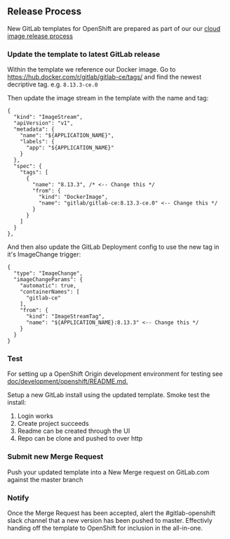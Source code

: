 ## Release Process

New GitLab templates for OpenShift are prepared as part of our our [cloud image release process](doc/release/README.md#updating-cloud-images)

### Update the template to latest GitLab release

Within the template we reference our Docker image. Go to https://hub.docker.com/r/gitlab/gitlab-ce/tags/
and find the newest decriptive tag. e.g. `8.13.3-ce.0`

Then update the image stream in the template with the name and tag:

```
{
  "kind": "ImageStream",
  "apiVersion": "v1",
  "metadata": {
    "name": "${APPLICATION_NAME}",
    "labels": {
      "app": "${APPLICATION_NAME}"
    }
  },
  "spec": {
    "tags": [
      {
        "name": "8.13.3", /* <-- Change this */
        "from": {
          "kind": "DockerImage",
          "name": "gitlab/gitlab-ce:8.13.3-ce.0" <-- Change this */
        }
      }
    ]
  }
},
```

And then also update the GitLab Deployment config to use the new tag in it's ImageChange trigger:

```
{
  "type": "ImageChange",
  "imageChangeParams": {
    "automatic": true,
    "containerNames": [
      "gitlab-ce"
    ],
    "from": {
      "kind": "ImageStreamTag",
      "name": "${APPLICATION_NAME}:8.13.3" <-- Change this */
    }
  }
}
```

### Test

For setting up a OpenShift Origin development environment for testing see
[doc/development/openshift/README.md.](doc/development/openshift/README.md#development-setup)

Setup a new GitLab install using the updated template. Smoke test the install:

1. Login works
2. Create project succeeds
3. Readme can be created through the UI
4. Repo can be clone and pushed to over http

### Submit new Merge Request

Push your updated template into a New Merge request on GitLab.com against the master branch

### Notify

Once the Merge Request has been accepted, alert the #gitlab-openshift slack channel that a new
version has been pushed to master. Effectivly handing off the template to OpenShift for inclusion in the all-in-one.
